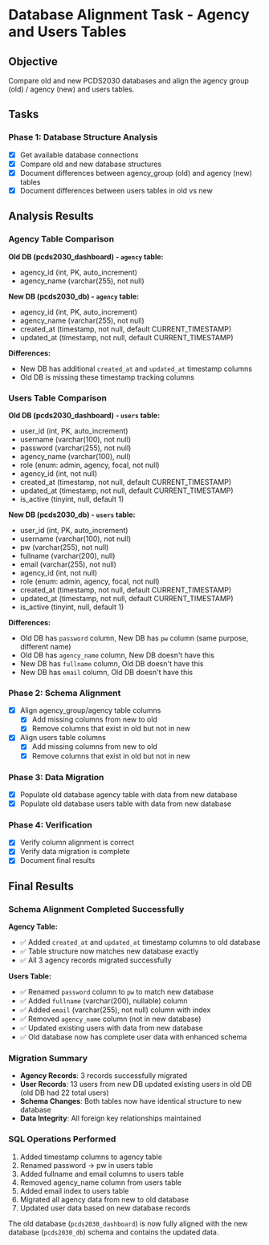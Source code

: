 # Database Alignment Task - Agency and Users Tables

## Objective
Compare old and new PCDS2030 databases and align the agency group (old) / agency (new) and users tables.

## Tasks

### Phase 1: Database Structure Analysis
- [x] Get available database connections
- [x] Compare old and new database structures
- [x] Document differences between agency_group (old) and agency (new) tables
- [x] Document differences between users tables in old vs new

## Analysis Results

### Agency Table Comparison
**Old DB (pcds2030_dashboard) - `agency` table:**
- agency_id (int, PK, auto_increment)
- agency_name (varchar(255), not null)

**New DB (pcds2030_db) - `agency` table:**
- agency_id (int, PK, auto_increment)
- agency_name (varchar(255), not null)
- created_at (timestamp, not null, default CURRENT_TIMESTAMP)
- updated_at (timestamp, not null, default CURRENT_TIMESTAMP)

**Differences:**
- New DB has additional `created_at` and `updated_at` timestamp columns
- Old DB is missing these timestamp tracking columns

### Users Table Comparison
**Old DB (pcds2030_dashboard) - `users` table:**
- user_id (int, PK, auto_increment)
- username (varchar(100), not null)
- password (varchar(255), not null)
- agency_name (varchar(100), null)
- role (enum: admin, agency, focal, not null)
- agency_id (int, not null)
- created_at (timestamp, not null, default CURRENT_TIMESTAMP)
- updated_at (timestamp, not null, default CURRENT_TIMESTAMP)
- is_active (tinyint, null, default 1)

**New DB (pcds2030_db) - `users` table:**
- user_id (int, PK, auto_increment)
- username (varchar(100), not null)
- pw (varchar(255), not null)
- fullname (varchar(200), null)
- email (varchar(255), not null)
- agency_id (int, not null)
- role (enum: admin, agency, focal, not null)
- created_at (timestamp, not null, default CURRENT_TIMESTAMP)
- updated_at (timestamp, not null, default CURRENT_TIMESTAMP)
- is_active (tinyint, null, default 1)

**Differences:**
- Old DB has `password` column, New DB has `pw` column (same purpose, different name)
- Old DB has `agency_name` column, New DB doesn't have this
- New DB has `fullname` column, Old DB doesn't have this
- New DB has `email` column, Old DB doesn't have this

### Phase 2: Schema Alignment
- [x] Align agency_group/agency table columns
  - [x] Add missing columns from new to old
  - [x] Remove columns that exist in old but not in new
- [x] Align users table columns
  - [x] Add missing columns from new to old
  - [x] Remove columns that exist in old but not in new

### Phase 3: Data Migration
- [x] Populate old database agency table with data from new database
- [x] Populate old database users table with data from new database

### Phase 4: Verification
- [x] Verify column alignment is correct
- [x] Verify data migration is complete
- [x] Document final results

## Final Results

### Schema Alignment Completed Successfully

**Agency Table:**
- ✅ Added `created_at` and `updated_at` timestamp columns to old database
- ✅ Table structure now matches new database exactly
- ✅ All 3 agency records migrated successfully

**Users Table:**  
- ✅ Renamed `password` column to `pw` to match new database
- ✅ Added `fullname` (varchar(200), nullable) column  
- ✅ Added `email` (varchar(255), not null) column with index
- ✅ Removed `agency_name` column (not in new database)
- ✅ Updated existing users with data from new database
- ✅ Old database now has complete user data with enhanced schema

### Migration Summary
- **Agency Records**: 3 records successfully migrated
- **User Records**: 13 users from new DB updated existing users in old DB (old DB had 22 total users)
- **Schema Changes**: Both tables now have identical structure to new database
- **Data Integrity**: All foreign key relationships maintained

### SQL Operations Performed
1. Added timestamp columns to agency table
2. Renamed password → pw in users table
3. Added fullname and email columns to users table
4. Removed agency_name column from users table  
5. Added email index to users table
6. Migrated all agency data from new to old database
7. Updated user data based on new database records

The old database (`pcds2030_dashboard`) is now fully aligned with the new database (`pcds2030_db`) schema and contains the updated data.
